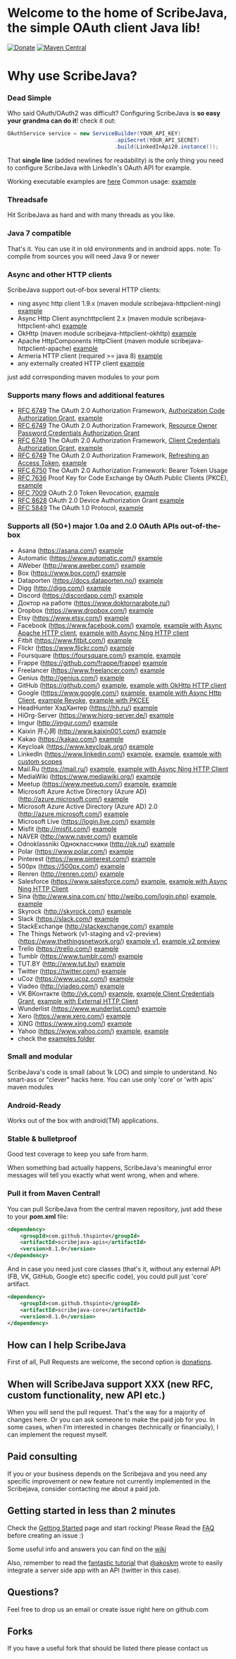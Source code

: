 # Welcome to the home of ScribeJava, the simple OAuth client Java lib!

[![Donate](https://www.paypalobjects.com/en_US/RU/i/btn/btn_donateCC_LG.gif)](https://github.com/scribejava/scribejava/blob/master/donate.md) [![Maven Central](https://maven-badges.herokuapp.com/maven-central/com.github.scribejava/scribejava/badge.svg)](https://maven-badges.herokuapp.com/maven-central/com.github.scribejava/scribejava)


# Why use ScribeJava?

### Dead Simple

Who said OAuth/OAuth2 was difficult? Configuring ScribeJava is __so easy your grandma can do it__! check it out:

```java
OAuthService service = new ServiceBuilder(YOUR_API_KEY)
                                  .apiSecret(YOUR_API_SECRET)
                                  .build(LinkedInApi20.instance());
```

That **single line** (added newlines for readability) is the only thing you need to configure ScribeJava with LinkedIn's OAuth API for example.

Working executable examples are [here](https://github.com/scribejava/scribejava/tree/master/scribejava-apis/src/test/java/com/github/scribejava/apis/examples)
Common usage: [example](https://github.com/scribejava/scribejava/blob/master/scribejava-apis/src/test/java/com/github/scribejava/apis/examples/Google20Example.java)

### Threadsafe

Hit ScribeJava as hard and with many threads as you like.

### Java 7 compatible

That's it. You can use it in old environments and in android apps.
note: To compile from sources you will need Java 9 or newer

### Async and other HTTP clients

ScribeJava support out-of-box several HTTP clients:
 * ning async http client 1.9.x (maven module scribejava-httpclient-ning) [example](https://github.com/scribejava/scribejava/blob/master/scribejava-apis/src/test/java/com/github/scribejava/apis/examples/FacebookAsyncNingExample.java)
 * Async Http Client asynchttpclient 2.x (maven module scribejava-httpclient-ahc) [example](https://github.com/scribejava/scribejava/blob/master/scribejava-apis/src/test/java/com/github/scribejava/apis/examples/Google20AsyncAHCExample.java)
 * OkHttp (maven module scribejava-httpclient-okhttp) [example](https://github.com/scribejava/scribejava/blob/master/scribejava-apis/src/test/java/com/github/scribejava/apis/examples/GitHubAsyncOkHttpExample.java)
 * Apache HttpComponents HttpClient (maven module scribejava-httpclient-apache) [example](https://github.com/scribejava/scribejava/blob/master/scribejava-apis/src/test/java/com/github/scribejava/apis/examples/FacebookAsyncApacheExample.java)
 * Armeria HTTP client (required >= java 8) [example](https://github.com/scribejava/scribejava/blob/master/scribejava-apis/src/test/java/com/github/scribejava/apis/examples/Google20ArmeriaExample.java)
 * any externally created HTTP client [example](https://github.com/scribejava/scribejava/blob/master/scribejava-apis/src/test/java/com/github/scribejava/apis/examples/VkontakteExternalHttpExample.java)

 just add corresponding maven modules to your pom

### Supports many flows and additional features

  * [RFC 6749](https://tools.ietf.org/html/rfc6749) The OAuth 2.0 Authorization Framework, [Authorization Code Authorization Grant](https://tools.ietf.org/html/rfc6749#section-4.1), [example](https://github.com/scribejava/scribejava/blob/master/scribejava-apis/src/test/java/com/github/scribejava/apis/examples/Google20Example.java)
  * [RFC 6749](https://tools.ietf.org/html/rfc6749) The OAuth 2.0 Authorization Framework, [Resource Owner Password Credentials Authorization Grant](https://tools.ietf.org/html/rfc6749#section-4.3)
  * [RFC 6749](https://tools.ietf.org/html/rfc6749) The OAuth 2.0 Authorization Framework, [Client Credentials Authorization Grant](https://tools.ietf.org/html/rfc6749#section-4.4), [example](https://github.com/scribejava/scribejava/blob/master/scribejava-apis/src/test/java/com/github/scribejava/apis/examples/VkontakteClientCredentialsGrantExample.java)
  * [RFC 6749](https://tools.ietf.org/html/rfc6749) The OAuth 2.0 Authorization Framework, [Refreshing an Access Token](https://tools.ietf.org/html/rfc6749#section-6), [example](https://github.com/scribejava/scribejava/blob/master/scribejava-apis/src/test/java/com/github/scribejava/apis/examples/Google20Example.java#L77)
  * [RFC 6750](https://tools.ietf.org/html/rfc6750) The OAuth 2.0 Authorization Framework: Bearer Token Usage
  * [RFC 7636](https://tools.ietf.org/html/rfc7636) Proof Key for Code Exchange by OAuth Public Clients (PKCE), [example](https://github.com/scribejava/scribejava/blob/master/scribejava-apis/src/test/java/com/github/scribejava/apis/examples/Google20WithPKCEExample.java)
  * [RFC 7009](https://tools.ietf.org/html/rfc7009) OAuth 2.0 Token Revocation, [example](https://github.com/scribejava/scribejava/blob/master/scribejava-apis/src/test/java/com/github/scribejava/apis/examples/Google20RevokeExample.java)
  * [RFC 8628](https://tools.ietf.org/html/rfc8628) OAuth 2.0 Device Authorization Grant [example](https://github.com/scribejava/scribejava/blob/master/scribejava-apis/src/test/java/com/github/scribejava/apis/examples/Google20DeviceAuthorizationGrantExample.java)
  * [RFC 5849](https://tools.ietf.org/html/rfc5849) The OAuth 1.0 Protocol, [example](https://github.com/scribejava/scribejava/blob/master/scribejava-apis/src/test/java/com/github/scribejava/apis/examples/TwitterExample.java)

### Supports all (50+) major 1.0a and 2.0 OAuth APIs out-of-the-box

* Asana (https://asana.com/) [example](https://github.com/scribejava/scribejava/blob/master/scribejava-apis/src/test/java/com/github/scribejava/apis/examples/AsanaExample.java)
* Automatic (https://www.automatic.com/) [example](https://github.com/scribejava/scribejava/blob/master/scribejava-apis/src/test/java/com/github/scribejava/apis/examples/AutomaticExample.java)
* AWeber (http://www.aweber.com/) [example](https://github.com/scribejava/scribejava/blob/master/scribejava-apis/src/test/java/com/github/scribejava/apis/examples/AWeberExample.java)
* Box (https://www.box.com/) [example](https://github.com/scribejava/scribejava/blob/master/scribejava-apis/src/test/java/com/github/scribejava/apis/examples/Box20Example.java)
* Dataporten (https://docs.dataporten.no/) [example](https://github.com/scribejava/scribejava/blob/master/scribejava-apis/src/test/java/com/github/scribejava/apis/examples/DataportenExample.java)
* Digg (http://digg.com/) [example](https://github.com/scribejava/scribejava/blob/master/scribejava-apis/src/test/java/com/github/scribejava/apis/examples/DiggExample.java)
* Discord (https://discordapp.com/) [example](https://github.com/scribejava/scribejava/blob/master/scribejava-apis/src/test/java/com/github/scribejava/apis/examples/DiscordExample.java)
* Доктор на работе (https://www.doktornarabote.ru/)
* Dropbox (https://www.dropbox.com/) [example](https://github.com/scribejava/scribejava/blob/master/scribejava-apis/src/test/java/com/github/scribejava/apis/examples/DropboxExample.java)
* Etsy (https://www.etsy.com/) [example](https://github.com/scribejava/scribejava/blob/master/scribejava-apis/src/test/java/com/github/scribejava/apis/examples/EtsyExample.java)
* Facebook (https://www.facebook.com/) [example](https://github.com/scribejava/scribejava/blob/master/scribejava-apis/src/test/java/com/github/scribejava/apis/examples/FacebookExample.java), [example with Async Apache HTTP client](https://github.com/scribejava/scribejava/blob/master/scribejava-apis/src/test/java/com/github/scribejava/apis/examples/FacebookAsyncApacheExample.java), [example with Async Ning HTTP client](https://github.com/scribejava/scribejava/blob/master/scribejava-apis/src/test/java/com/github/scribejava/apis/examples/FacebookAsyncNingExample.java)
* Fitbit (https://www.fitbit.com/) [example](https://github.com/scribejava/scribejava/blob/master/scribejava-apis/src/test/java/com/github/scribejava/apis/examples/FitbitApi20Example.java)
* Flickr (https://www.flickr.com/) [example](https://github.com/scribejava/scribejava/blob/master/scribejava-apis/src/test/java/com/github/scribejava/apis/examples/FlickrExample.java)
* Foursquare (https://foursquare.com/) [example](https://github.com/scribejava/scribejava/blob/master/scribejava-apis/src/test/java/com/github/scribejava/apis/examples/Foursquare2Example.java), [example](https://github.com/scribejava/scribejava/blob/master/scribejava-apis/src/test/java/com/github/scribejava/apis/examples/FoursquareExample.java)
* Frappe (https://github.com/frappe/frappe) [example](https://github.com/scribejava/scribejava/blob/master/scribejava-apis/src/test/java/com/github/scribejava/apis/examples/FrappeExample.java)
* Freelancer (https://www.freelancer.com/) [example](https://github.com/scribejava/scribejava/blob/master/scribejava-apis/src/test/java/com/github/scribejava/apis/examples/FreelancerExample.java)
* Genius (http://genius.com/) [example](https://github.com/scribejava/scribejava/blob/master/scribejava-apis/src/test/java/com/github/scribejava/apis/examples/GeniusExample.java)
* GitHub (https://github.com/) [example](https://github.com/scribejava/scribejava/blob/master/scribejava-apis/src/test/java/com/github/scribejava/apis/examples/GitHubExample.java), [example with OkHttp HTTP client](https://github.com/scribejava/scribejava/blob/master/scribejava-apis/src/test/java/com/github/scribejava/apis/examples/GitHubAsyncOkHttpExample.java)
* Google (https://www.google.com/) [example](https://github.com/scribejava/scribejava/blob/master/scribejava-apis/src/test/java/com/github/scribejava/apis/examples/Google20Example.java), [example with Async Http Client](https://github.com/scribejava/scribejava/blob/master/scribejava-apis/src/test/java/com/github/scribejava/apis/examples/Google20AsyncAHCExample.java), [example Revoke](https://github.com/scribejava/scribejava/blob/master/scribejava-apis/src/test/java/com/github/scribejava/apis/examples/Google20RevokeExample.java), [example with PKCEE](https://github.com/scribejava/scribejava/blob/master/scribejava-apis/src/test/java/com/github/scribejava/apis/examples/Google20WithPKCEExample.java)
* HeadHunter ХэдХантер (https://hh.ru/) [example](https://github.com/scribejava/scribejava/blob/master/scribejava-apis/src/test/java/com/github/scribejava/apis/examples/HHExample.java)
* HiOrg-Server (https://www.hiorg-server.de/) [example](https://github.com/scribejava/scribejava/blob/master/scribejava-apis/src/test/java/com/github/scribejava/apis/examples/HiOrgServerExample.java)
* Imgur (http://imgur.com/) [example](https://github.com/scribejava/scribejava/blob/master/scribejava-apis/src/test/java/com/github/scribejava/apis/examples/ImgurExample.java)
* Kaixin 开心网 (http://www.kaixin001.com/) [example](https://github.com/scribejava/scribejava/blob/master/scribejava-apis/src/test/java/com/github/scribejava/apis/examples/Kaixin20Example.java)
* Kakao (https://kakao.com/) [example](https://github.com/scribejava/scribejava/blob/master/scribejava-apis/src/test/java/com/github/scribejava/apis/examples/KakaoExample.java)
* Keycloak (https://www.keycloak.org/) [example](https://github.com/scribejava/scribejava/blob/master/scribejava-apis/src/test/java/com/github/scribejava/apis/examples/KeycloakExample.java)
* LinkedIn (https://www.linkedin.com/) [example](https://github.com/scribejava/scribejava/blob/master/scribejava-apis/src/test/java/com/github/scribejava/apis/examples/LinkedIn20Example.java), [example](https://github.com/scribejava/scribejava/blob/master/scribejava-apis/src/test/java/com/github/scribejava/apis/examples/LinkedInExample.java), [example with custom scopes](https://github.com/scribejava/scribejava/blob/master/scribejava-apis/src/test/java/com/github/scribejava/apis/examples/LinkedInExampleWithScopes.java)
* Mail.Ru (https://mail.ru/) [example](https://github.com/scribejava/scribejava/blob/master/scribejava-apis/src/test/java/com/github/scribejava/apis/examples/MailruExample.java), [example with Async Ning HTTP Client](https://github.com/scribejava/scribejava/blob/master/scribejava-apis/src/test/java/com/github/scribejava/apis/examples/MailruAsyncExample.java)
* MediaWiki (https://www.mediawiki.org/) [example](https://github.com/scribejava/scribejava/blob/master/scribejava-apis/src/test/java/com/github/scribejava/apis/examples/MediaWikiExample.java)
* Meetup (https://www.meetup.com/) [example](https://github.com/scribejava/scribejava/blob/master/scribejava-apis/src/test/java/com/github/scribejava/apis/examples/Meetup20Example.java), [example](https://github.com/scribejava/scribejava/blob/master/scribejava-apis/src/test/java/com/github/scribejava/apis/examples/MeetupExample.java)
* Microsoft Azure Active Directory (Azure AD) (http://azure.microsoft.com/) [example](https://github.com/scribejava/scribejava/blob/master/scribejava-apis/src/test/java/com/github/scribejava/apis/examples/MicrosoftAzureActiveDirectoryExample.java)
* Microsoft Azure Active Directory (Azure AD) 2.0 (http://azure.microsoft.com/) [example](https://github.com/scribejava/scribejava/blob/master/scribejava-apis/src/test/java/com/github/scribejava/apis/examples/MicrosoftAzureActiveDirectory20Example.java)
* Microsoft Live (https://login.live.com/) [example](https://github.com/scribejava/scribejava/blob/master/scribejava-apis/src/test/java/com/github/scribejava/apis/examples/LiveExample.java)
* Misfit (http://misfit.com/) [example](https://github.com/scribejava/scribejava/blob/master/scribejava-apis/src/test/java/com/github/scribejava/apis/examples/MisfitExample.java)
* NAVER (http://www.naver.com/) [example](https://github.com/scribejava/scribejava/blob/master/scribejava-apis/src/test/java/com/github/scribejava/apis/examples/NaverExample.java)
* Odnoklassniki Одноклассники (http://ok.ru/) [example](https://github.com/scribejava/scribejava/blob/master/scribejava-apis/src/test/java/com/github/scribejava/apis/examples/OdnoklassnikiExample.java)
* Polar (https://www.polar.com/) [example](https://github.com/scribejava/scribejava/blob/master/scribejava-apis/src/test/java/com/github/scribejava/apis/examples/PolarAPIExample.java)
* Pinterest (https://www.pinterest.com/) [example](https://github.com/scribejava/scribejava/blob/master/scribejava-apis/src/test/java/com/github/scribejava/apis/examples/PinterestExample.java)
* 500px (https://500px.com/) [example](https://github.com/scribejava/scribejava/blob/master/scribejava-apis/src/test/java/com/github/scribejava/apis/examples/Px500Example.java)
* Renren (http://renren.com/) [example](https://github.com/scribejava/scribejava/blob/master/scribejava-apis/src/test/java/com/github/scribejava/apis/examples/RenrenExample.java)
* Salesforce (https://www.salesforce.com/) [example](https://github.com/scribejava/scribejava/blob/master/scribejava-apis/src/test/java/com/github/scribejava/apis/examples/SalesforceExample.java), [example with Async Ning HTTP Client](https://github.com/scribejava/scribejava/blob/master/scribejava-apis/src/test/java/com/github/scribejava/apis/examples/SalesforceNingAsyncExample.java)
* Sina (http://www.sina.com.cn/ http://weibo.com/login.php) [example](https://github.com/scribejava/scribejava/blob/master/scribejava-apis/src/test/java/com/github/scribejava/apis/examples/SinaWeibo2Example.java), [example](https://github.com/scribejava/scribejava/blob/master/scribejava-apis/src/test/java/com/github/scribejava/apis/examples/SinaWeiboExample.java)
* Skyrock (http://skyrock.com/) [example](https://github.com/scribejava/scribejava/blob/master/scribejava-apis/src/test/java/com/github/scribejava/apis/examples/SkyrockExample.java)
* Slack (https://slack.com/) [example](https://github.com/scribejava/scribejava/blob/master/scribejava-apis/src/test/java/com/github/scribejava/apis/examples/SlackExample.java)
* StackExchange (http://stackexchange.com/) [example](https://github.com/scribejava/scribejava/blob/master/scribejava-apis/src/test/java/com/github/scribejava/apis/examples/StackExchangeExample.java)
* The Things Network (v1-staging and v2-preview) (https://www.thethingsnetwork.org/) [example v1](https://github.com/scribejava/scribejava/blob/master/scribejava-apis/src/test/java/com/github/scribejava/apis/examples/TheThingsNetworkV1StagingExample.java), [example v2 preview](https://github.com/scribejava/scribejava/blob/master/scribejava-apis/src/test/java/com/github/scribejava/apis/examples/TheThingsNetworkV2PreviewExample.java)
* Trello (https://trello.com/) [example](https://github.com/scribejava/scribejava/blob/master/scribejava-apis/src/test/java/com/github/scribejava/apis/examples/TrelloExample.java)
* Tumblr (https://www.tumblr.com/) [example](https://github.com/scribejava/scribejava/blob/master/scribejava-apis/src/test/java/com/github/scribejava/apis/examples/TumblrExample.java)
* TUT.BY (http://www.tut.by/) [example](https://github.com/scribejava/scribejava/blob/master/scribejava-apis/src/test/java/com/github/scribejava/apis/examples/TutByExample.java)
* Twitter (https://twitter.com/) [example](https://github.com/scribejava/scribejava/blob/master/scribejava-apis/src/test/java/com/github/scribejava/apis/examples/TwitterExample.java)
* uCoz (https://www.ucoz.com/) [example](https://github.com/scribejava/scribejava/blob/master/scribejava-apis/src/test/java/com/github/scribejava/apis/examples/UcozExample.java)
* Viadeo (http://viadeo.com/) [example](https://github.com/scribejava/scribejava/blob/master/scribejava-apis/src/test/java/com/github/scribejava/apis/examples/ViadeoExample.java)
* VK ВКонтакте (http://vk.com/) [example](https://github.com/scribejava/scribejava/blob/master/scribejava-apis/src/test/java/com/github/scribejava/apis/examples/VkontakteExample.java), [example Client Credentials Grant](https://github.com/scribejava/scribejava/blob/master/scribejava-apis/src/test/java/com/github/scribejava/apis/examples/VkontakteClientCredentialsGrantExample.java), [example with External HTTP Client](https://github.com/scribejava/scribejava/blob/master/scribejava-apis/src/test/java/com/github/scribejava/apis/examples/VkontakteExternalHttpExample.java)
* Wunderlist (https://www.wunderlist.com/) [example](https://github.com/scribejava/scribejava/blob/master/scribejava-apis/src/test/java/com/github/scribejava/apis/examples/WunderlistExample.java)
* Xero (https://www.xero.com/) [example](https://github.com/scribejava/scribejava/blob/master/scribejava-apis/src/test/java/com/github/scribejava/apis/examples/XeroExample.java)
* XING (https://www.xing.com/) [example](https://github.com/scribejava/scribejava/blob/master/scribejava-apis/src/test/java/com/github/scribejava/apis/examples/XingExample.java)
* Yahoo (https://www.yahoo.com/) [example](https://github.com/scribejava/scribejava/blob/master/scribejava-apis/src/test/java/com/github/scribejava/apis/examples/Yahoo20Example.java), [example](https://github.com/scribejava/scribejava/blob/master/scribejava-apis/src/test/java/com/github/scribejava/apis/examples/YahooExample.java)
* check the [examples folder](https://github.com/scribejava/scribejava/tree/master/scribejava-apis/src/test/java/com/github/scribejava/apis/examples)

### Small and modular

ScribeJava's code is small (about 1k LOC) and simple to understand. No smart-ass or "clever" hacks here.
You can use only 'core' or 'with apis' maven modules

### Android-Ready

Works out of the box with android(TM) applications.

### Stable & bulletproof

Good test coverage to keep you safe from harm.

When something bad actually happens, ScribeJava's meaningful error messages will tell you exactly what went wrong, when and where.

### Pull it from Maven Central!

You can pull ScribeJava from the central maven repository, just add these to your __pom.xml__ file:

```xml
<dependency>
    <groupId>com.github.thspinto</groupId>
    <artifactId>scribejava-apis</artifactId>
    <version>8.1.0</version>
</dependency>
```

And in case you need just core classes (that's it, without any external API (FB, VK, GitHub, Google etc) specific code), you could pull just 'core' artifact.
```xml
<dependency>
    <groupId>com.github.thspinto</groupId>
    <artifactId>scribejava-core</artifactId>
    <version>8.1.0</version>
</dependency>
```

## How can I help ScribeJava

First of all, Pull Requests are welcome, the second option is [donations](https://github.com/scribejava/scribejava/blob/master/donate.md).

## When will ScribeJava support XXX (new RFC, custom functionality, new API etc.)

When you will send the pull request. That's the way for a majority of changes here.
Or you can ask someone to make the paid job for you.
In some cases, when I'm interested in changes (technically or financially), I can implement the request myself.

## Paid consulting
If you or your business depends on the Scribejava and you need any specific improvement or new feature not currently implemented in the Scribejava, consider contacting me about a paid job.

## Getting started in less than 2 minutes

Check the [Getting Started](https://github.com/scribejava/scribejava/wiki/getting-started) page and start rocking! Please Read the [FAQ](https://github.com/scribejava/scribejava/wiki/faq) before creating an issue :)

Some useful info and answers you can find on the [wiki](https://github.com/scribejava/scribejava/wiki)

Also, remember to read the [fantastic tutorial](http://akoskm.github.io/2015/07/31/twitter-sign-in-for-web-apps.html) that [@akoskm](https://twitter.com/akoskm) wrote to easily integrate a server side app with an API (twitter in this case).

## Questions?

Feel free to drop us an email or create issue right here on github.com

## Forks

If you have a useful fork that should be listed there please contact us
